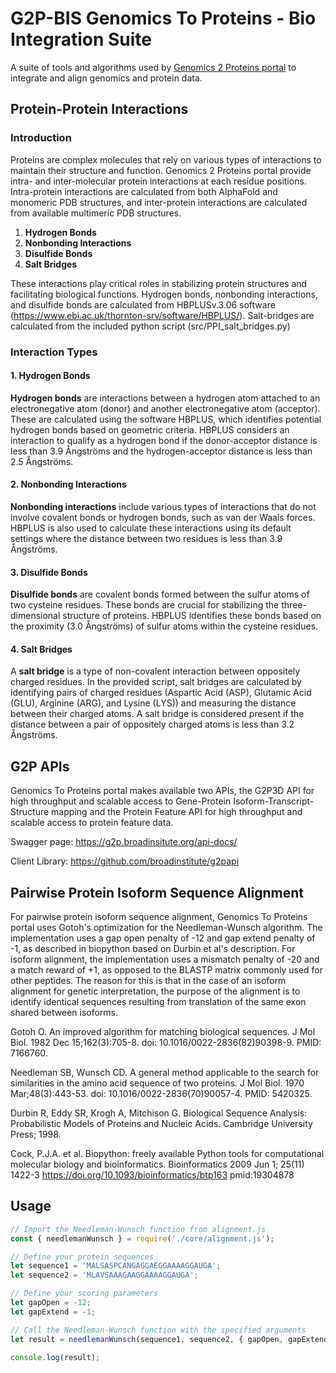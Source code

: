 # G2P-BIS Genomics To Proteins - Bio Integration Suite
A suite of tools and algorithms used by [Genomics 2 Proteins portal](https://g2p.broadinstitute.org) to integrate and align genomics and protein data.

## Protein-Protein Interactions

### Introduction

Proteins are complex molecules that rely on various types of interactions to maintain their structure and function. Genomics 2 Proteins portal provide intra- and inter-molecular protein interactions at each residue positions. Intra-protein interactions are calculated from both AlphaFold and monomeric PDB structures, and inter-protein interactions are calculated from available multimeric PDB structures. 


1. **Hydrogen Bonds**
1. **Nonbonding Interactions**
1. **Disulfide Bonds**
1. **Salt Bridges**

These interactions play critical roles in stabilizing protein structures and facilitating biological functions. Hydrogen bonds, nonbonding interactions, and disulfide bonds are calculated from HBPLUSv.3.06 software (https://www.ebi.ac.uk/thornton-srv/software/HBPLUS/). Salt-bridges are calculated from the included python script (src/PPI_salt_bridges.py)

### Interaction Types


#### 1. Hydrogen Bonds

**Hydrogen bonds** are interactions between a hydrogen atom attached to an electronegative atom (donor) and another electronegative atom (acceptor). These are calculated using the software HBPLUS, which identifies potential hydrogen bonds based on geometric criteria. HBPLUS considers an interaction to qualify as a hydrogen bond if the donor-acceptor distance is less than 3.9 Ångströms and the hydrogen-acceptor distance is less than 2.5 Ångströms.


#### 2. Nonbonding Interactions

**Nonbonding interactions** include various types of interactions that do not involve covalent bonds or hydrogen bonds, such as van der Waals forces. HBPLUS is also used to calculate these interactions using its default settings where the distance between two residues is less than 3.9 Ångströms.

#### 3. Disulfide Bonds

**Disulfide bonds** are covalent bonds formed between the sulfur atoms of two cysteine residues. These bonds are crucial for stabilizing the three-dimensional structure of proteins. HBPLUS identifies these bonds based on the proximity (3.0 Ångströms) of sulfur atoms within the cysteine residues.

#### 4. Salt Bridges

A **salt bridge** is a type of non-covalent interaction between oppositely charged residues. In the provided script, salt bridges are calculated by identifying pairs of charged residues (Aspartic Acid (ASP), Glutamic Acid (GLU), Arginine (ARG), and Lysine (LYS)) and measuring the distance between their charged atoms. A salt bridge is considered present if the distance between a pair of oppositely charged atoms is less than 3.2 Ångströms.

## G2P APIs
Genomics To Proteins portal makes available two APIs, the G2P3D API for high throughput and scalable access to Gene-Protein Isoform-Transcript-Structure mapping and the Protein Feature API for high throughput and scalable access to protein feature data.

Swagger page: https://g2p.broadinsitute.org/api-docs/

Client Library: https://github.com/broadinstitute/g2papi

## Pairwise Protein Isoform Sequence Alignment
For pairwise protein isoform sequence alignment, Genomics To Proteins portal uses Gotoh's optimization for the Needleman-Wunsch algorithm. The implementation uses a gap open penalty of -12 and gap extend penalty of -1, as described in biopython based on Durbin et al's description. For isoform alignment, the implementation uses a mismatch penalty of -20 and a match reward of +1, as opposed to the BLASTP matrix commonly used for other peptides. The reason for this is that in the case of an isoform alignment for genetic interpretation, the purpose of the alignment is to identify identical sequences resulting from translation of the same exon shared between isoforms. 

Gotoh O. An improved algorithm for matching biological sequences. J Mol Biol. 1982 Dec 15;162(3):705-8. doi: 10.1016/0022-2836(82)90398-9. PMID: 7166760.

Needleman SB, Wunsch CD. A general method applicable to the search for similarities in the amino acid sequence of two proteins. J Mol Biol. 1970 Mar;48(3):443-53. doi: 10.1016/0022-2836(70)90057-4. PMID: 5420325.

Durbin R, Eddy SR, Krogh A, Mitchison G. Biological Sequence Analysis: Probabilistic Models of Proteins and Nucleic Acids. Cambridge University Press; 1998.

Cock, P.J.A. et al. Biopython: freely available Python tools for computational molecular biology and bioinformatics. Bioinformatics 2009 Jun 1; 25(11) 1422-3 https://doi.org/10.1093/bioinformatics/btp163 pmid:19304878

## Usage

```javascript
// Import the Needleman-Wunsch function from alignment.js
const { needlemanWunsch } = require('./core/alignment.js');

// Define your protein sequences
let sequence1 = 'MALSASPCANGAGGAEGGAAAAGGAUGA';
let sequence2 = 'MLAVSAAAGAAGGAAAAGGAUGA';

// Define your scoring parameters
let gapOpen = -12;
let gapExtend = -1;

// Call the Needleman-Wunsch function with the specified arguments
let result = needlemanWunsch(sequence1, sequence2, { gapOpen, gapExtend });

console.log(result);
```


